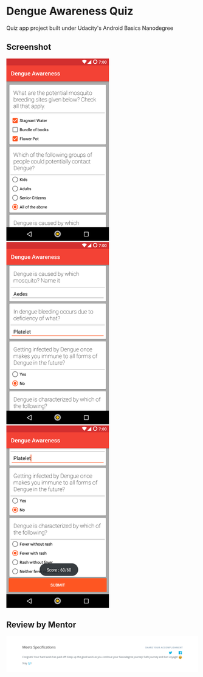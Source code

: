 # Dengue Awareness Quiz
Quiz app project built under Udacity's Android Basics Nanodegree
## Screenshot
<img src="https://github.com/ankurg22/dengue-awareness-quiz/blob/master/screenshot/Screenshot_1.png" height="480" width="270" alt="Screenshot 1 of Dengue awareness quiz app"> <img src="https://github.com/ankurg22/dengue-awareness-quiz/blob/master/screenshot/Screenshot_2.png" height="480" width="270" alt="Screenshot 2 of Dengue awareness quiz app"> <img src="https://github.com/ankurg22/dengue-awareness-quiz/blob/master/screenshot/Screenshot_3.png" height="480" width="270" alt="Screenshot 3 of Dengue awareness quiz app">
## Review by Mentor
<img src="https://github.com/ankurg22/dengue-awareness-quiz/blob/master/screenshot/review.png" alt="Review on Dengue awareness quiz app by Udacity">
